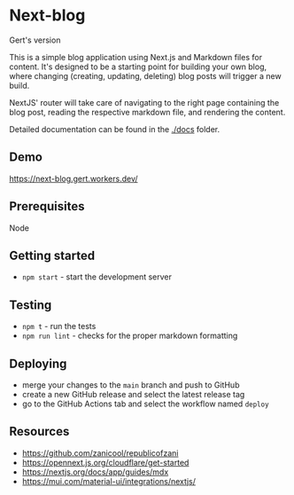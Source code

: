 # Next-blog

Gert's version

This is a simple blog application using Next.js and Markdown files for content. It's designed to be a starting point for building your own blog, where changing (creating, updating, deleting) blog posts will trigger a new build. 

NextJS' router will take care of navigating to the right page containing the blog post, reading the respective markdown file, and rendering the content. 

Detailed documentation can be found in the [./docs](docs) folder.

## Demo

https://next-blog.gert.workers.dev/

## Prerequisites

Node

## Getting started

- `npm start` - start the development server

## Testing

- `npm t` - run the tests
- `npm run lint` - checks for the proper markdown formatting

## Deploying

- merge your changes to the `main` branch and push to GitHub
- create a new GitHub release and select the latest release tag
- go to the GitHub Actions tab and select the workflow named `deploy`

## Resources

- https://github.com/zanicool/republicofzani
- https://opennext.js.org/cloudflare/get-started
- https://nextjs.org/docs/app/guides/mdx
- https://mui.com/material-ui/integrations/nextjs/
